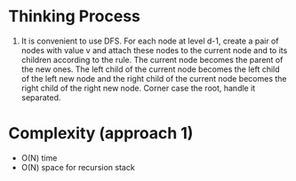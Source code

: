 # Thinking Process 

1. It is convenient to use DFS. For each node at level d-1, create a pair of nodes  with value v and attach these nodes to the current node and to its children according to the rule. The current node becomes the parent of the new ones. The left child of the current node becomes the left child of the left new node and the right child of the current node becomes the right child of the right new node. Corner case the root, handle it separated.

# Complexity (approach 1)

* O(N) time
* O(N) space for recursion stack






